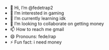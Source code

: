 - 👋 Hi, I’m @fedetrap2
- 👀 I’m interested in gaming
- 🌱 I’m currently learning idk
- 💞️ I’m looking to collaborate on getting money
- 📫 How to reach me gmail
- 😄 Pronouns: fede/rap
- ⚡ Fun fact: i need money


<!---
fedetrap2/fedetrap2 is a ✨ special ✨ repository because its `README.md` (this file) appears on your GitHub profile.
You can click the Preview link to take a look at your changes.
--->
